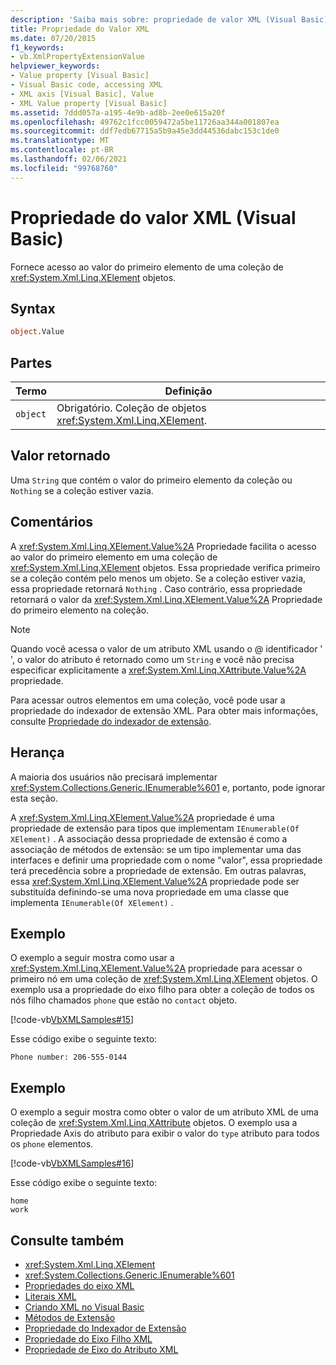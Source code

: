```yaml
---
description: 'Saiba mais sobre: propriedade de valor XML (Visual Basic)'
title: Propriedade do Valor XML
ms.date: 07/20/2015
f1_keywords:
- vb.XmlPropertyExtensionValue
helpviewer_keywords:
- Value property [Visual Basic]
- Visual Basic code, accessing XML
- XML axis [Visual Basic], Value
- XML Value property [Visual Basic]
ms.assetid: 7ddd057a-a195-4e9b-ad8b-2ee0e615a20f
ms.openlocfilehash: 49762c1fcc0059472a5be11726aa344a001807ea
ms.sourcegitcommit: ddf7edb67715a5b9a45e3dd44536dabc153c1de0
ms.translationtype: MT
ms.contentlocale: pt-BR
ms.lasthandoff: 02/06/2021
ms.locfileid: "99768760"
---
```

# <a name="xml-value-property-visual-basic"></a>Propriedade do valor XML (Visual Basic)

Fornece acesso ao valor do primeiro elemento de uma coleção de <xref:System.Xml.Linq.XElement> objetos.

## <a name="syntax"></a>Syntax

```vb
object.Value
```

## <a name="parts"></a>Partes

|Termo|Definição|  
|---|---|  
|`object`|Obrigatório. Coleção de objetos <xref:System.Xml.Linq.XElement>.|  

## <a name="return-value"></a>Valor retornado

 Uma `String` que contém o valor do primeiro elemento da coleção ou `Nothing` se a coleção estiver vazia.

## <a name="remarks"></a>Comentários

 A <xref:System.Xml.Linq.XElement.Value%2A> Propriedade facilita o acesso ao valor do primeiro elemento em uma coleção de <xref:System.Xml.Linq.XElement> objetos. Essa propriedade verifica primeiro se a coleção contém pelo menos um objeto. Se a coleção estiver vazia, essa propriedade retornará `Nothing` . Caso contrário, essa propriedade retornará o valor da <xref:System.Xml.Linq.XElement.Value%2A> Propriedade do primeiro elemento na coleção.

> [!NOTE]
> Quando você acessa o valor de um atributo XML usando o \@ identificador ' ', o valor do atributo é retornado como um `String` e você não precisa especificar explicitamente a <xref:System.Xml.Linq.XAttribute.Value%2A> propriedade.

 Para acessar outros elementos em uma coleção, você pode usar a propriedade do indexador de extensão XML. Para obter mais informações, consulte [Propriedade do indexador de extensão](extension-indexer-property.md).

## <a name="inheritance"></a>Herança

 A maioria dos usuários não precisará implementar <xref:System.Collections.Generic.IEnumerable%601> e, portanto, pode ignorar esta seção.

 A <xref:System.Xml.Linq.XElement.Value%2A> propriedade é uma propriedade de extensão para tipos que implementam `IEnumerable(Of XElement)` . A associação dessa propriedade de extensão é como a associação de métodos de extensão: se um tipo implementar uma das interfaces e definir uma propriedade com o nome "valor", essa propriedade terá precedência sobre a propriedade de extensão. Em outras palavras, essa <xref:System.Xml.Linq.XElement.Value%2A> propriedade pode ser substituída definindo-se uma nova propriedade em uma classe que implementa `IEnumerable(Of XElement)` .

## <a name="example"></a>Exemplo

 O exemplo a seguir mostra como usar a <xref:System.Xml.Linq.XElement.Value%2A> propriedade para acessar o primeiro nó em uma coleção de <xref:System.Xml.Linq.XElement> objetos. O exemplo usa a propriedade do eixo filho para obter a coleção de todos os nós filho chamados `phone` que estão no `contact` objeto.

 [!code-vb[VbXMLSamples#15](~/samples/snippets/visualbasic/VS_Snippets_VBCSharp/VbXMLSamples/VB/XMLSamples7.vb#15)]

 Esse código exibe o seguinte texto:

 `Phone number: 206-555-0144`

## <a name="example"></a>Exemplo

 O exemplo a seguir mostra como obter o valor de um atributo XML de uma coleção de <xref:System.Xml.Linq.XAttribute> objetos. O exemplo usa a Propriedade Axis do atributo para exibir o valor do `type` atributo para todos os `phone` elementos.

 [!code-vb[VbXMLSamples#16](~/samples/snippets/visualbasic/VS_Snippets_VBCSharp/VbXMLSamples/VB/XMLSamples7.vb#16)]

 Esse código exibe o seguinte texto:

 ```console
 home
 work
```

## <a name="see-also"></a>Consulte também

- <xref:System.Xml.Linq.XElement>
- <xref:System.Collections.Generic.IEnumerable%601>
- [Propriedades do eixo XML](index.md)
- [Literais XML](../xml-literals/index.md)
- [Criando XML no Visual Basic](../../programming-guide/language-features/xml/creating-xml.md)
- [Métodos de Extensão](../../programming-guide/language-features/procedures/extension-methods.md)
- [Propriedade do Indexador de Extensão](extension-indexer-property.md)
- [Propriedade do Eixo Filho XML](xml-child-axis-property.md)
- [Propriedade de Eixo do Atributo XML](xml-attribute-axis-property.md)

